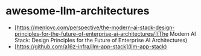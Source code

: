 # awesome-llm-architectures

- [https://menlovc.com/perspective/the-modern-ai-stack-design-principles-for-the-future-of-enterprise-ai-architectures/](The Modern AI Stack: Design Principles for the Future of Enterprise AI Architectures)
- [https://github.com/a16z-infra/llm-app-stack](llm-app-stack)
